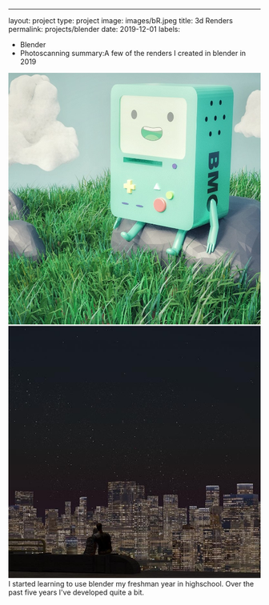 ---
layout: project
type: project
image: images/bR.jpeg
title: 3d Renders
permalink: projects/blender
date: 2019-12-01
labels:
  - Blender
  - Photoscanning
summary:A few of the renders I created in blender in 2019

<img class="ui medium right floated rounded image" src="/images/bR.jpeg">
<img class="ui medium right floated rounded image" src="/images/cR.JPG">
I started learning to use blender my freshman year in highschool. Over the past five years I've developed quite a bit.
